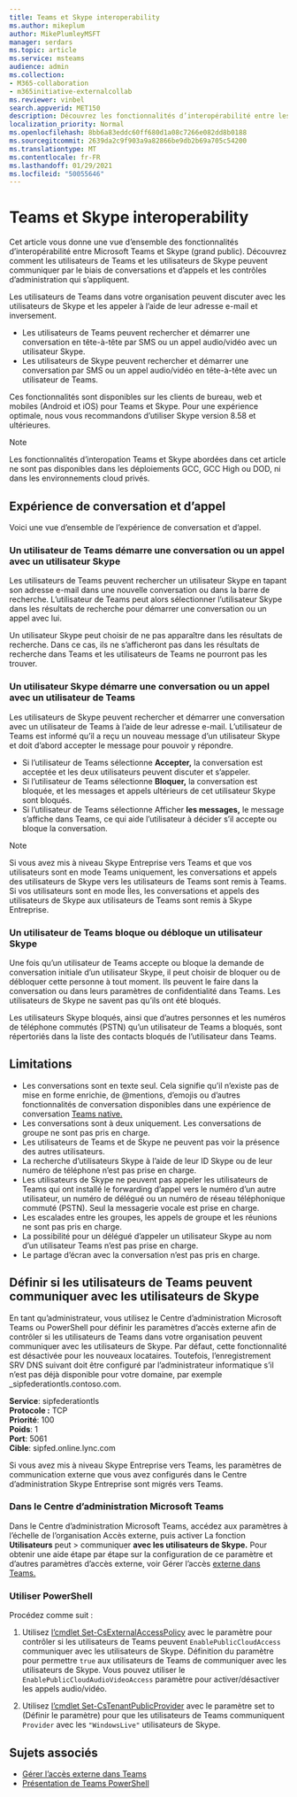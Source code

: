 ```yaml
---
title: Teams et Skype interoperability
ms.author: mikeplum
author: MikePlumleyMSFT
manager: serdars
ms.topic: article
ms.service: msteams
audience: admin
ms.collection:
- M365-collaboration
- m365initiative-externalcollab
ms.reviewer: vinbel
search.appverid: MET150
description: Découvrez les fonctionnalités d’interopérabilité entre les utilisateurs de Teams dans votre organisation et les utilisateurs de Skype (grand public).
localization_priority: Normal
ms.openlocfilehash: 8bb6a83eddc60ff680d1a08c7266e082dd8b0188
ms.sourcegitcommit: 2639da2c9f903a9a82866be9db2b69a705c54200
ms.translationtype: MT
ms.contentlocale: fr-FR
ms.lasthandoff: 01/29/2021
ms.locfileid: "50055646"
---
```

# <a name="teams-and-skype-interoperability"></a>Teams et Skype interoperability

Cet article vous donne une vue d’ensemble des fonctionnalités d’interopérabilité entre Microsoft Teams et Skype (grand public). Découvrez comment les utilisateurs de Teams et les utilisateurs de Skype peuvent communiquer par le biais de conversations et d’appels et les contrôles d’administration qui s’appliquent.

Les utilisateurs de Teams dans votre organisation peuvent discuter avec les utilisateurs de Skype et les appeler à l’aide de leur adresse e-mail et inversement.

- Les utilisateurs de Teams peuvent rechercher et démarrer une conversation en tête-à-tête par SMS ou un appel audio/vidéo avec un utilisateur Skype.
- Les utilisateurs de Skype peuvent rechercher et démarrer une conversation par SMS ou un appel audio/vidéo en tête-à-tête avec un utilisateur de Teams.

Ces fonctionnalités sont disponibles sur les clients de bureau, web et mobiles (Android et iOS) pour Teams et Skype. Pour une expérience optimale, nous vous recommandons d’utiliser Skype version 8.58 et ultérieures.

> [!NOTE]
> Les fonctionnalités d’interopation Teams et Skype abordées dans cet article ne sont pas disponibles dans les déploiements GCC, GCC High ou DOD, ni dans les environnements cloud privés.

## <a name="chat-and-calling-experience"></a>Expérience de conversation et d’appel

Voici une vue d’ensemble de l’expérience de conversation et d’appel.

### <a name="teams-user-starts-a-chat-or-call-with-a-skype-user"></a>Un utilisateur de Teams démarre une conversation ou un appel avec un utilisateur Skype

Les utilisateurs de Teams peuvent rechercher un utilisateur Skype en tapant son adresse e-mail dans une nouvelle conversation ou dans la barre de recherche.  L’utilisateur de Teams peut alors sélectionner l’utilisateur Skype dans les résultats de recherche pour démarrer une conversation ou un appel avec lui.

Un utilisateur Skype peut choisir de ne pas apparaître dans les résultats de recherche. Dans ce cas, ils ne s’afficheront pas dans les résultats de recherche dans Teams et les utilisateurs de Teams ne pourront pas les trouver.

### <a name="skype-user-starts-a-chat-or-call-with-a-teams-user"></a>Un utilisateur Skype démarre une conversation ou un appel avec un utilisateur de Teams

Les utilisateurs de Skype peuvent rechercher et démarrer une conversation avec un utilisateur de Teams à l’aide de leur adresse e-mail. L’utilisateur de Teams est informé qu’il a reçu un nouveau message d’un utilisateur Skype et doit d’abord accepter le message pour pouvoir y répondre.

- Si l’utilisateur de Teams sélectionne **Accepter,** la conversation est acceptée et les deux utilisateurs peuvent discuter et s’appeler.
- Si l’utilisateur de Teams sélectionne **Bloquer,** la conversation est bloquée, et les messages et appels ultérieurs de cet utilisateur Skype sont bloqués.
- Si l’utilisateur de Teams sélectionne Afficher **les messages,** le message s’affiche dans Teams, ce qui aide l’utilisateur à décider s’il accepte ou bloque la conversation.

> [!NOTE]
> Si vous avez mis à niveau Skype Entreprise vers Teams et que vos utilisateurs sont en mode Teams uniquement, les conversations et appels des utilisateurs de Skype vers les utilisateurs de Teams sont remis à Teams. Si vos utilisateurs sont en mode Îles, les conversations et appels des utilisateurs de Skype aux utilisateurs de Teams sont remis à Skype Entreprise.

### <a name="teams-user-blocks-or-unblocks-a-skype-user"></a>Un utilisateur de Teams bloque ou débloque un utilisateur Skype

Une fois qu’un utilisateur de Teams accepte ou bloque la demande de conversation initiale d’un utilisateur Skype, il peut choisir de bloquer ou de débloquer cette personne à tout moment. Ils peuvent le faire dans la conversation ou dans leurs paramètres de confidentialité dans Teams. Les utilisateurs de Skype ne savent pas qu’ils ont été bloqués.

Les utilisateurs Skype bloqués, ainsi que d’autres personnes et les numéros de téléphone commutés (PSTN) qu’un utilisateur de Teams a bloqués, sont répertoriés dans la liste des contacts bloqués de l’utilisateur dans Teams.

## <a name="limitations"></a>Limitations

- Les conversations sont en texte seul. Cela signifie qu’il n’existe pas de mise en forme enrichie, de @mentions, d’emojis ou d’autres fonctionnalités de conversation disponibles dans une expérience de conversation [Teams native.](native-chat-for-external-users.md)
- Les conversations sont à deux uniquement. Les conversations de groupe ne sont pas pris en charge.
- Les utilisateurs de Teams et de Skype ne peuvent pas voir la présence des autres utilisateurs.
- La recherche d’utilisateurs Skype à l’aide de leur ID Skype ou de leur numéro de téléphone n’est pas prise en charge.
- Les utilisateurs de Skype ne peuvent pas appeler les utilisateurs de Teams qui ont installé le forwarding d’appel vers le numéro d’un autre utilisateur, un numéro de délégué ou un numéro de réseau téléphonique commuté (PSTN).  Seul la messagerie vocale est prise en charge.
- Les escalades entre les groupes, les appels de groupe et les réunions ne sont pas pris en charge.
- La possibilité pour un délégué d’appeler un utilisateur Skype au nom d’un utilisateur Teams n’est pas prise en charge.
- Le partage d’écran avec la conversation n’est pas pris en charge.

## <a name="set-whether-teams-users-can-communicate-with-skype-users"></a>Définir si les utilisateurs de Teams peuvent communiquer avec les utilisateurs de Skype

En tant qu’administrateur, vous utilisez le Centre d’administration Microsoft Teams ou PowerShell pour définir les paramètres d’accès externe afin de contrôler si les utilisateurs de Teams dans votre organisation peuvent communiquer avec les utilisateurs de Skype. Par défaut, cette fonctionnalité est désactivée pour les nouveaux locataires. Toutefois, l’enregistrement SRV DNS suivant doit être configuré par l’administrateur informatique s’il n’est pas déjà disponible pour votre domaine, par exemple _sipfederationtls.contoso.com.  

**Service**: sipfederationtls<br/>
**Protocole :** TCP<br/>
**Priorité**: 100<br/>
**Poids**: 1<br/>
**Port**: 5061<br/>
**Cible**: sipfed.online.lync.com

Si vous avez mis à niveau Skype Entreprise vers Teams, les paramètres de communication externe que vous avez configurés dans le Centre d’administration Skype Entreprise sont migrés vers Teams.

### <a name="in-the-microsoft-teams-admin-center"></a>Dans le Centre d’administration Microsoft Teams

Dans le Centre d’administration Microsoft Teams, accédez aux paramètres à l’échelle de l’organisation Accès externe, puis activer La fonction **Utilisateurs** peut  >  communiquer **avec les utilisateurs de Skype.** Pour obtenir une aide étape par étape sur la configuration de ce paramètre et d’autres paramètres d’accès externe, voir Gérer l’accès [externe dans Teams.](https://docs.microsoft.com/microsoftteams/manage-external-access#allow-or-block-domains)

### <a name="using-powershell"></a>Utiliser PowerShell

Procédez comme suit : 
1. Utilisez [l’cmdlet Set-CsExternalAccessPolicy](https://docs.microsoft.com/powershell/module/skype/set-csexternalaccesspolicy) avec le paramètre pour contrôler si les utilisateurs de Teams peuvent ```EnablePublicCloudAccess``` communiquer avec les utilisateurs de Skype. Définition du paramètre pour permettre ```true``` aux utilisateurs de Teams de communiquer avec les utilisateurs de Skype. Vous pouvez utiliser le ```EnablePublicCloudAudioVideoAccess``` paramètre pour activer/désactiver les appels audio/vidéo.

2. Utilisez [l’cmdlet Set-CsTenantPublicProvider](https://docs.microsoft.com/powershell/module/skype/Set-CsTenantPublicProvider) avec le paramètre set to (Définir le paramètre) pour que les utilisateurs de Teams communiquent ```Provider``` avec les ```"WindowsLive"``` utilisateurs de Skype.

## <a name="related-topics"></a>Sujets associés

- [Gérer l’accès externe dans Teams](manage-external-access.md)
- [Présentation de Teams PowerShell](teams-powershell-overview.md)
